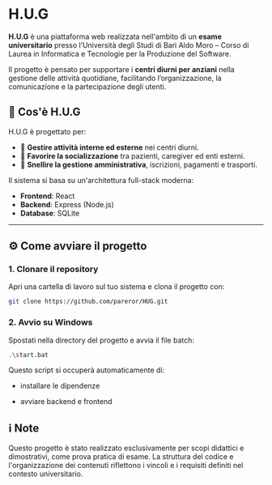 # H.U.G

**H.U.G** è una piattaforma web realizzata nell'ambito di un **esame universitario** presso l’Università degli Studi di Bari Aldo Moro – Corso di Laurea in Informatica e Tecnologie per la Produzione del Software.

Il progetto è pensato per supportare i **centri diurni per anziani** nella gestione delle attività quotidiane, facilitando l’organizzazione, la comunicazione e la partecipazione degli utenti.

## 🔎 Cos'è H.U.G

H.U.G è progettato per:

- 📅 **Gestire attività interne ed esterne** nei centri diurni.
- 👥 **Favorire la socializzazione** tra pazienti, caregiver ed enti esterni.
- 🧾 **Snellire la gestione amministrativa**, iscrizioni, pagamenti e trasporti.

Il sistema si basa su un'architettura full-stack moderna:
- **Frontend**: React
- **Backend**: Express (Node.js)
- **Database**: SQLite

---

## ⚙️ Come avviare il progetto

### 1. Clonare il repository

Apri una cartella di lavoro sul tuo sistema e clona il progetto con:

```bash
git clone https://github.com/pareror/HUG.git
```

### 2. Avvio su Windows

Spostati nella directory del progetto e avvia il file batch:

```bash
.\start.bat
```

Questo script si occuperà automaticamente di:

- installare le dipendenze

- avviare backend e frontend

## ℹ️ Note
Questo progetto è stato realizzato esclusivamente per scopi didattici e dimostrativi, come prova pratica di esame.
La struttura del codice e l'organizzazione dei contenuti riflettono i vincoli e i requisiti definiti nel contesto universitario.

